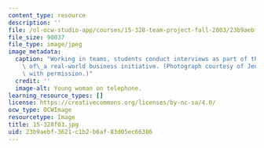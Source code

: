 ```yaml
---
content_type: resource
description: ''
file: /ol-ocw-studio-app/courses/15-328-team-project-fall-2003/23b9aebf3621c1b2b6af83d05ec66386_15-328f03.jpg
file_size: 90037
file_type: image/jpeg
image_metadata:
  caption: "Working in teams, students conduct interviews as part of their analysis\
    \ of\_a real-world business initiative. (Photograph courtesy of Jenn Borton. Used\
    \ with permission.)"
  credit: ''
  image-alt: Young woman on telephone.
learning_resource_types: []
license: https://creativecommons.org/licenses/by-nc-sa/4.0/
ocw_type: OCWImage
resourcetype: Image
title: 15-328f03.jpg
uid: 23b9aebf-3621-c1b2-b6af-83d05ec66386
---
```

